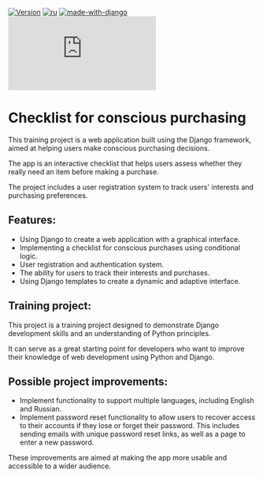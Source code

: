 [![Version](https://img.shields.io/badge/version-0.1-navy)]()
[![ru](https://img.shields.io/badge/lang-ru-red.svg)](/README.ru.md)
[![made-with-django](https://img.shields.io/badge/Made%20with-Django-darkgreen.svg)](https://www.djangoproject.com/)
[![GitHub license](https://badgen.net/github/license/Naereen/Strapdown.js)](https://github.com/italian/conscious_purchases_django/blob/main/LICENSE)

# Checklist for conscious purchasing

This training project is a web application built using the Django framework, aimed at helping users make conscious purchasing decisions.

The app is an interactive checklist that helps users assess whether they really need an item before making a purchase.

The project includes a user registration system to track users' interests and purchasing preferences.

## Features:

- Using Django to create a web application with a graphical interface.
- Implementing a checklist for conscious purchases using conditional logic.
- User registration and authentication system.
- The ability for users to track their interests and purchases.
- Using Django templates to create a dynamic and adaptive interface.

## Training project:

This project is a training project designed to demonstrate Django development skills and an understanding of Python principles.

It can serve as a great starting point for developers who want to improve their knowledge of web development using Python and Django.

## Possible project improvements:

- Implement functionality to support multiple languages, including English and Russian.
- Implement password reset functionality to allow users to recover access to their accounts if they lose or forget their password. This includes sending emails with unique password reset links, as well as a page to enter a new password.

These improvements are aimed at making the app more usable and accessible to a wider audience.
